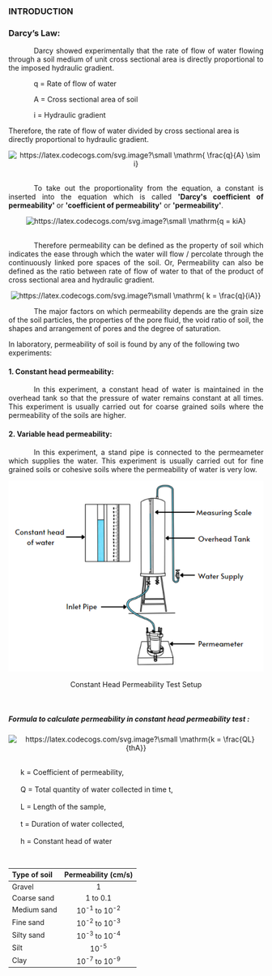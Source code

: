 ### INTRODUCTION

### Darcy’s Law:

<p style="text-align: justify; text-indent:50px;">Darcy showed experimentally that the rate of flow of water flowing through a soil medium of unit cross sectional area is directly proportional to the imposed hydraulic gradient.</p>
<p style="text-indent:50px;">q	= Rate of flow of water</p>
<p style="text-indent:50px;">A	= Cross sectional area of soil</p>
<p style="text-indent:50px;">i	= Hydraulic gradient</p>

<p>Therefore, the rate of flow of water divided by cross sectional area is directly proportional to hydraulic gradient.</p>

<center>
<img src="https://latex.codecogs.com/svg.image?\small&space;\mathrm{&space;\frac{q}{A}&space;\sim&space;&space;i}" title="https://latex.codecogs.com/svg.image?\small \mathrm{ \frac{q}{A} \sim i}" />
</center></br>

<p style="text-align: justify; text-indent:50px;">To take out the proportionality from the equation, a constant is inserted into the equation which is called <strong>'Darcy's coefficient of permeability'</strong> or <strong>'coefficient of permeability'</strong> or <strong>'permeability'</strong>.</p>

<center>
<img src="https://latex.codecogs.com/svg.image?\small&space;\mathrm{q&space;=&space;kiA}" title="https://latex.codecogs.com/svg.image?\small \mathrm{q = kiA}" />
</center></br>


<p style="text-align: justify; text-indent:50px;">Therefore permeability can be defined as the property of soil which indicates the ease through which the water will flow / percolate through the continuously linked pore spaces of the soil. Or, Permeability can also be defined as the ratio between rate of flow of water to that of the product of cross sectional area and hydraulic gradient. </p>

<center>

<img src="https://latex.codecogs.com/svg.image?\small&space;\mathrm{&space;k&space;=&space;\frac{q}{iA}}" title="https://latex.codecogs.com/svg.image?\small \mathrm{ k = \frac{q}{iA}}" />

</center>

<p style="text-align: justify; text-indent:50px;">The major factors on which permeability depends are the grain size of the soil particles, the properties of the pore fluid, the void ratio of soil, the shapes and arrangement of pores and the degree of saturation.</p>

In laboratory, permeability of soil is found by any of the following two experiments:

#### 1. Constant head permeability:
<p style="text-align: justify; text-indent:50px;">In this experiment, a constant head of water is maintained in the overhead tank so that the pressure of water remains constant at all times. This experiment is usually carried out for coarse grained soils where the permeability of the soils are higher.</p>

#### 2. Variable head permeability:
<p style="text-align: justify; text-indent:50px;">In this experiment, a stand pipe is connected to the permeameter which supplies the water. This experiment is usually carried out for fine grained soils or cohesive soils where the permeability of water is very low.</p>

<center>

<img src="images/theory1.png" alt="Constant Head Permeability Test Setup"/>
<p>Constant Head Permeability Test Setup</p>

</center>

</br>

##### Formula to calculate permeability in constant head permeability test :

<center>
<img src="https://latex.codecogs.com/svg.image?\small&space;\mathrm{k&space;=&space;\frac{QL}{thA}}" title="https://latex.codecogs.com/svg.image?\small \mathrm{k = \frac{QL}{thA}}" />
</center></br>

<ul style="list-style: none;"">
<li>k	= Coefficient of permeability,</li></br>
<li>Q	= Total quantity of water collected in time t,</li></br>
<li>L	= Length of the sample,</li></br>
<li>t	= Duration of water collected,</li></br>
<li>h	= Constant head of water</li>
</ul>

</br>

<center>

|Type of soil | Permeability (cm/s)|
|:--|:--:|
|Gravel|1|
|Coarse sand|1 to 0.1|
|Medium sand|10<sup>-1</sup> to 10<sup>-2</sup>|
|Fine sand|10<sup>-2</sup> to 10<sup>-3</sup>|
|Silty sand|10<sup>-3</sup> to 10<sup>-4</sup>|
|Silt|10<sup>-5</sup> |
|Clay|10<sup>-7</sup> to 10<sup>-9</sup>|


</center>

</br></br></br>
